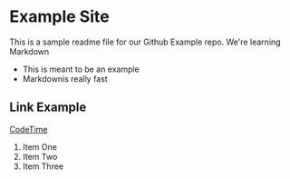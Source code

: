 # Example Site

 This is a sample readme file for our Github Example repo. We're learning Markdown

* This is meant to be an example
* Markdownis really fast

## Link Example
[CodeTime](https://www.codetime.io)

1. Item One
2. Item Two
3. Item Three

